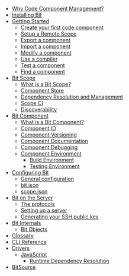 
* [Why Code Component Management?](why-code-component-manager.md)
* [Installing Bit](installation.md)
* [Getting Started](getting-started.md)
  * [Create your first code component](getting-started.md#create-your-first-code-component)
  * [Setup a Remote Scope](getting-started.md#setup-a-remote-scope)
  * [Export a component](getting-started.md#export-a-component)
  * [Import a component](getting-started.md#import-a-component)
  * [Modify a component](getting-started.md#modify-a-component)
  * [Use a compiler](getting-started.md#use-a-compiler)
  * [Test a component](getting-started.md#test-a-component)
  * [Find a component](getting-started.md#find-a-component)
* [Bit Scope](bit-scope.md)
  * [What is a Bit Scope?](bit-scope.md#what-is-a-bit-scope)
  * [Component Store](bit-scope.md#component-store)
  * [Dependency Resolution and Management](bit-scope.md#dependency-resolution-and-management)
  * [Scope CI](bit-scope.md#scope-ci)
  * [Discoverability](bit-scope.md#discoverability)
* [Bit Component](bit-component.md)
  * [What is a Bit Component?](bit-component.md#what-is-a-bit-component)
  * [Component ID](bit-component.md#component-id)
  * [Component Versioning](bit-component.md#component-versioning)
  * [Component Documentation](bit-component.md#component-documentation)
  * [Component Debugging](bit-component.md#component-debugging)
  * [Component Environment](bit-component.md#component-environment)
    * [Build Environment](bit-component.md#build-environment)
    * [Testing Environment](bit-component.md#testing-environment)
* [Configuring Bit]()
  * [General configuration]()
  * [bit.json]()
  * [scope.json]()
* [Bit on the Server](bit-on-the-server.md)
  * [The protocols](bit-on-the-server.md#the-protocols)
  * [Setting up a server](bit-on-the-server.md#setting-up-a-server)
  * [Generating your SSH public key](bit-on-the-server.md#generating-your-ssh-public-key)
* [Bit Internals](bit-internals.md)
  * [Bit Objects](bit-internals.md#bit-objects)
* [Glossary](glossary.md)
* [CLI Reference](cli-reference.md)
* [Drivers](drivers.md)
  * [JavaScript](drivers.md#javascript)
    * [Runtime Dependency Resolution](drivers.md#runtime-dependency-resolution)
* [BitSource](bitsource.md)
